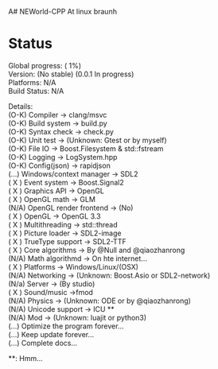 A# NEWorld-CPP
At linux braunh  

# Status
Global progress: (  1%)  
Version: (No stable) (0.0.1 In progress)  
Platforms: N/A  
Build Status: N/A  

Details:  
(O-K) Compiler -> clang/msvc  
(O-K) Build system -> build.py  
(O-K) Syntax check -> check.py  
(O-K) Unit test -> (Unknown: Gtest or by myself)  
(O-K) File IO -> Boost.Filesystem & std::fstream  
(O-K) Logging -> LogSystem.hpp  
(O-K) Config(json) -> rapidjson  
(...) Windows/context manager -> SDL2  
( X ) Event system -> Boost.Signal2  
( X ) Graphics API -> OpenGL  
( X ) OpenGL math -> GLM  
(N/A) OpenGL render frontend -> (No)  
( X ) OpenGL -> OpenGL 3.3  
( X ) Multithreading -> std::thread  
( X ) Picture loader -> SDL2-image  
( X ) TrueType support -> SDL2-TTF  
( X ) Core algorithms -> By @Null and @qiaozhanrong  
(N/A) Math algorithmd -> On hte internet...  
( X ) Platforms -> Windows/Linux/(OSX)  
(N/A) Networking -> (Unknown: Boost.Asio or SDL2-network)  
(N/a) Server -> (By studio)  
( X ) Sound/music ->fmod  
(N/A) Physics -> (Unknown: ODE or by @qiaozhanrong)  
(N/A) Unicode support -> ICU **  
(N/A) Mod -> (Unknown: luajit or python3)  
(...) Optimize the program forever...  
(...) Keep update forever...  
(...) Complete docs...  

**: Hmm...   
